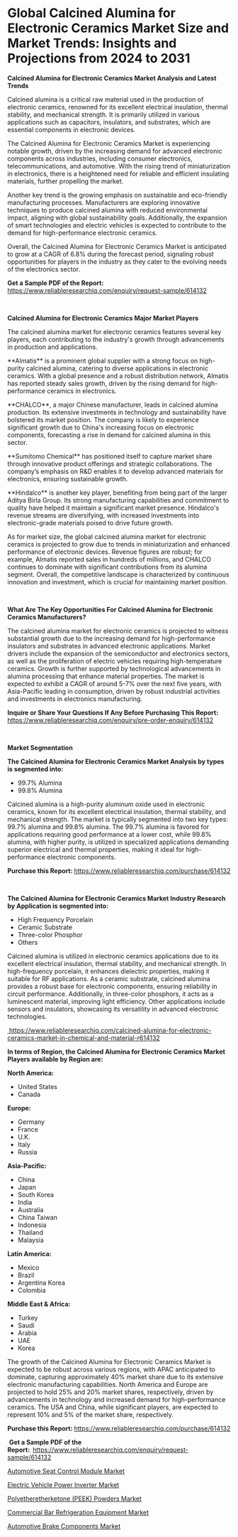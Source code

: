 <p><h1>Global Calcined Alumina for Electronic Ceramics Market Size and Market Trends: Insights and Projections from 2024 to 2031</h1></p><p><strong>Calcined Alumina for Electronic Ceramics Market Analysis and Latest Trends</strong></p>
<p><p>Calcined alumina is a critical raw material used in the production of electronic ceramics, renowned for its excellent electrical insulation, thermal stability, and mechanical strength. It is primarily utilized in various applications such as capacitors, insulators, and substrates, which are essential components in electronic devices.</p><p>The Calcined Alumina for Electronic Ceramics Market is experiencing notable growth, driven by the increasing demand for advanced electronic components across industries, including consumer electronics, telecommunications, and automotive. With the rising trend of miniaturization in electronics, there is a heightened need for reliable and efficient insulating materials, further propelling the market.</p><p>Another key trend is the growing emphasis on sustainable and eco-friendly manufacturing processes. Manufacturers are exploring innovative techniques to produce calcined alumina with reduced environmental impact, aligning with global sustainability goals. Additionally, the expansion of smart technologies and electric vehicles is expected to contribute to the demand for high-performance electronic ceramics.</p><p>Overall, the Calcined Alumina for Electronic Ceramics Market is anticipated to grow at a CAGR of 6.8% during the forecast period, signaling robust opportunities for players in the industry as they cater to the evolving needs of the electronics sector.</p></p>
<p><strong>Get a Sample PDF of the Report:&nbsp;</strong> <a href="https://www.reliableresearchiq.com/enquiry/request-sample/614132?utm_campaign=103&utm_medium=2&utm_source=Github&utm_content=ia&utm_term=11122024&utm_id=calcined-alumina-for-electronic-ceramics">https://www.reliableresearchiq.com/enquiry/request-sample/614132</a></p>
<p>&nbsp;</p>
<p><strong>Calcined Alumina for Electronic Ceramics Major Market Players</strong></p>
<p><p>The calcined alumina market for electronic ceramics features several key players, each contributing to the industry's growth through advancements in production and applications. </p><p>**Almatis** is a prominent global supplier with a strong focus on high-purity calcined alumina, catering to diverse applications in electronic ceramics. With a global presence and a robust distribution network, Almatis has reported steady sales growth, driven by the rising demand for high-performance ceramics in electronics.</p><p>**CHALCO**, a major Chinese manufacturer, leads in calcined alumina production. Its extensive investments in technology and sustainability have bolstered its market position. The company is likely to experience significant growth due to China's increasing focus on electronic components, forecasting a rise in demand for calcined alumina in this sector.</p><p>**Sumitomo Chemical** has positioned itself to capture market share through innovative product offerings and strategic collaborations. The company’s emphasis on R&D enables it to develop advanced materials for electronics, ensuring sustainable growth. </p><p>**Hindalco** is another key player, benefiting from being part of the larger Aditya Birla Group. Its strong manufacturing capabilities and commitment to quality have helped it maintain a significant market presence. Hindalco's revenue streams are diversifying, with increased investments into electronic-grade materials poised to drive future growth.</p><p>As for market size, the global calcined alumina market for electronic ceramics is projected to grow due to trends in miniaturization and enhanced performance of electronic devices. Revenue figures are robust; for example, Almatis reported sales in hundreds of millions, and CHALCO continues to dominate with significant contributions from its alumina segment. Overall, the competitive landscape is characterized by continuous innovation and investment, which is crucial for maintaining market position.</p></p>
<p>&nbsp;</p>
<p><strong>What Are The Key Opportunities For Calcined Alumina for Electronic Ceramics Manufacturers?</strong></p>
<p><p>The calcined alumina market for electronic ceramics is projected to witness substantial growth due to the increasing demand for high-performance insulators and substrates in advanced electronic applications. Market drivers include the expansion of the semiconductor and electronics sectors, as well as the proliferation of electric vehicles requiring high-temperature ceramics. Growth is further supported by technological advancements in alumina processing that enhance material properties. The market is expected to exhibit a CAGR of around 5-7% over the next five years, with Asia-Pacific leading in consumption, driven by robust industrial activities and investments in electronics manufacturing.</p></p>
<p><strong>Inquire or Share Your Questions If Any Before Purchasing This Report:</strong> <a href="https://www.reliableresearchiq.com/enquiry/pre-order-enquiry/614132?utm_campaign=103&utm_medium=2&utm_source=Github&utm_content=ia&utm_term=11122024&utm_id=calcined-alumina-for-electronic-ceramics">https://www.reliableresearchiq.com/enquiry/pre-order-enquiry/614132</a></p>
<p>&nbsp;</p>
<p><strong>Market Segmentation</strong></p>
<p><strong>The Calcined Alumina for Electronic Ceramics Market Analysis by types is segmented into:</strong></p>
<p><ul><li>99.7% Alumina</li><li>99.8% Alumina</li></ul></p>
<p><p>Calcined alumina is a high-purity aluminum oxide used in electronic ceramics, known for its excellent electrical insulation, thermal stability, and mechanical strength. The market is typically segmented into two key types: 99.7% alumina and 99.8% alumina. The 99.7% alumina is favored for applications requiring good performance at a lower cost, while 99.8% alumina, with higher purity, is utilized in specialized applications demanding superior electrical and thermal properties, making it ideal for high-performance electronic components.</p></p>
<p><strong>Purchase this Report:&nbsp;</strong><a href="https://www.reliableresearchiq.com/purchase/614132?utm_campaign=103&utm_medium=2&utm_source=Github&utm_content=ia&utm_term=11122024&utm_id=calcined-alumina-for-electronic-ceramics">https://www.reliableresearchiq.com/purchase/614132</a></p>
<p>&nbsp;</p>
<p><strong>The Calcined Alumina for Electronic Ceramics Market Industry Research by Application is segmented into:</strong></p>
<p><ul><li>High Frequency Porcelain</li><li>Ceramic Substrate</li><li>Three-color Phosphor</li><li>Others</li></ul></p>
<p><p>Calcined alumina is utilized in electronic ceramics applications due to its excellent electrical insulation, thermal stability, and mechanical strength. In high-frequency porcelain, it enhances dielectric properties, making it suitable for RF applications. As a ceramic substrate, calcined alumina provides a robust base for electronic components, ensuring reliability in circuit performance. Additionally, in three-color phosphors, it acts as a luminescent material, improving light efficiency. Other applications include sensors and insulators, showcasing its versatility in advanced electronic technologies.</p></p>
<p><a href="https://www.reliableresearchiq.com/calcined-alumina-for-electronic-ceramics-market-in-chemical-and-material-r614132?utm_campaign=103&utm_medium=2&utm_source=Github&utm_content=ia&utm_term=11122024&utm_id=calcined-alumina-for-electronic-ceramics">&nbsp;https://www.reliableresearchiq.com/calcined-alumina-for-electronic-ceramics-market-in-chemical-and-material-r614132</a></p>
<p><strong>In terms of Region, the Calcined Alumina for Electronic Ceramics Market Players available by Region are:</strong></p>
<p>
    <p> <strong> North America: </strong>
        <ul>
            <li>United States</li>
            <li>Canada</li>
        </ul>
        </p> 
    <p> <strong> Europe: </strong>
        <ul>
            <li>Germany</li>
            <li>France</li>
            <li>U.K.</li>
            <li>Italy</li>
            <li>Russia</li>
        </ul>
        </p> 
    <p> <strong> Asia-Pacific: </strong>
        <ul>
            <li>China</li>
            <li>Japan</li>
            <li>South Korea</li>
            <li>India</li>
            <li>Australia</li>
            <li>China Taiwan</li>
            <li>Indonesia</li>
            <li>Thailand</li>
            <li>Malaysia</li>
        </ul>
        </p> 
    <p> <strong> Latin America: </strong>
        <ul>
            <li>Mexico</li>
            <li>Brazil</li>
            <li>Argentina Korea</li>
            <li>Colombia</li>
        </ul>
        </p> 
    <p> <strong> Middle East & Africa: </strong>
        <ul>
            <li>Turkey</li>
            <li>Saudi</li>
            <li>Arabia</li>
            <li>UAE</li>
            <li>Korea</li>
        </ul>
    </p>
    </p>
<p><p>The growth of the Calcined Alumina for Electronic Ceramics Market is expected to be robust across various regions, with APAC anticipated to dominate, capturing approximately 40% market share due to its extensive electronic manufacturing capabilities. North America and Europe are projected to hold 25% and 20% market shares, respectively, driven by advancements in technology and increased demand for high-performance ceramics. The USA and China, while significant players, are expected to represent 10% and 5% of the market share, respectively.</p></p>
<p><strong>Purchase this Report: </strong><a href="https://www.reliableresearchiq.com/purchase/614132?utm_campaign=103&utm_medium=2&utm_source=Github&utm_content=ia&utm_term=11122024&utm_id=calcined-alumina-for-electronic-ceramics">https://www.reliableresearchiq.com/purchase/614132</a></p>
<p>&nbsp;<strong>Get a Sample PDF of the Report:&nbsp;&nbsp;</strong><a href="https://www.reliableresearchiq.com/enquiry/request-sample/614132?utm_campaign=103&utm_medium=2&utm_source=Github&utm_content=ia&utm_term=11122024&utm_id=calcined-alumina-for-electronic-ceramics">https://www.reliableresearchiq.com/enquiry/request-sample/614132</a></p>
<p><strong></strong></p>
<p><p><a href="https://www.linkedin.com/pulse/forecasting-growth-automotive-seat-control-module-market-ilioe?utm_campaign=103&utm_medium=2&utm_source=Github&utm_content=ia&utm_term=11122024&utm_id=calcined-alumina-for-electronic-ceramics">Automotive Seat Control Module Market</a></p><p><a href="https://www.linkedin.com/pulse/detailed-report-electric-vehicle-power-inverter-market-ljwue?utm_campaign=103&utm_medium=2&utm_source=Github&utm_content=ia&utm_term=11122024&utm_id=calcined-alumina-for-electronic-ceramics">Electric Vehicle Power Inverter Market</a></p><p><a href="https://github.com/ilonaenterline65/Market-Research-Report-List-1/blob/main/polyetheretherketone-peek-powders-market.md?utm_campaign=103&utm_medium=2&utm_source=Github&utm_content=ia&utm_term=11122024&utm_id=calcined-alumina-for-electronic-ceramics">Polyetheretherketone (PEEK) Powders Market</a></p><p><a href="https://www.linkedin.com/pulse/c-hannibex-sqmmf?utm_campaign=103&utm_medium=2&utm_source=Github&utm_content=ia&utm_term=11122024&utm_id=calcined-alumina-for-electronic-ceramics">Commercial Bar Refrigeration Equipment Market</a></p><p><a href="https://www.linkedin.com/pulse/automotive-brake-components-market-assessment-predictive-salfe?utm_campaign=103&utm_medium=2&utm_source=Github&utm_content=ia&utm_term=11122024&utm_id=calcined-alumina-for-electronic-ceramics">Automotive Brake Components Market</a></p></p>
